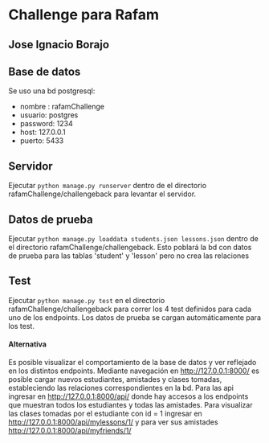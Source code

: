 # Challenge para Rafam
## Jose Ignacio Borajo

## Base de datos
Se uso una bd postgresql:
- nombre : rafamChallenge
- usuario: postgres
- password: 1234
- host: 127.0.0.1
- puerto: 5433

## Servidor
Ejecutar `python manage.py runserver` dentro de el directorio rafamChallenge/challengeback para levantar el servidor.

## Datos de prueba
Ejecutar `python manage.py loaddata students.json lessons.json` dentro de el directorio rafamChallenge/challengeback.
Esto poblará la bd con datos de prueba para las tablas 'student' y 'lesson' pero no crea las relaciones 

## Test
Ejecutar `python manage.py test` en el directorio rafamChallenge/challengeback para correr los 4 test definidos para cada uno de los endpoints. 
Los datos de prueba se cargan automáticamente para los test.

#### Alternativa
Es posible visualizar el comportamiento de la base de datos y ver reflejado en los distintos endpoints. Mediante navegación en http://127.0.0.1:8000/ es posible cargar nuevos estudiantes, amistades y clases tomadas, estableciendo las relaciones correspondientes en la bd. Para las api ingresar en http://127.0.0.1:8000/api/ donde hay accesos a los endpoints que muestran todos los estudiantes y todas las amistades. Para visualizar las clases tomadas por el estudiante con id = 1 ingresar en http://127.0.0.1:8000/api/mylessons/1/ y para ver sus amistades http://127.0.0.1:8000/api/myfriends/1/


